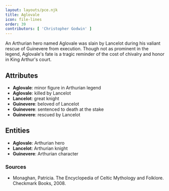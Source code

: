 ```yaml
---
layout: layouts/pce.njk
title: Aglovale
icon: file-lines
order: 39
contributors: [ 'Christopher Godwin' ]
---
```

An Arthurian hero named Aglovale was slain by Lancelot during his valiant rescue of Guinevere from execution. Though not as prominent in the legend, Aglovale's fate is a tragic reminder of the cost of chivalry and honor in King Arthur's court.

## Attributes

- **Aglovale**: minor figure in Arthurian legend
- **Aglovale**: killed by Lancelot
- **Lancelot**: great knight
- **Guinevere**: beloved of Lancelot
- **Guinevere**: sentenced to death at the stake
- **Guinevere**: rescued by Lancelot

## Entities

- **Aglovale**: Arthurian hero
- **Lancelot**: Arthurian knight
- **Guinevere**: Arthurian character

### Sources

- Monaghan, Patricia. The Encyclopedia of Celtic Mythology and Folklore. Checkmark Books, 2008.

